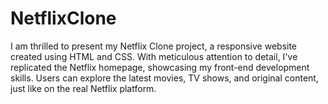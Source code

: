 # NetflixClone
I am thrilled to present my Netflix Clone project, a responsive website created using HTML and CSS. With meticulous attention to detail, I've replicated the Netflix homepage, showcasing my front-end development skills. Users can explore the latest movies, TV shows, and original content, just like on the real Netflix platform.
